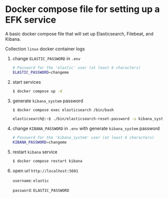 # Docker compose file for setting up a EFK service

A basic docker compose file that will set up Elasticsearch, Filebeat, and Kibana.

Collection `linux` docker container logs

1. change `ELASTIC_PASSWORD` in `.env`
    ```bash
    # Password for the 'elastic' user (at least 6 characters)
    ELASTIC_PASSWORD=changeme
    ```

1. start services
    ```bash
    $ docker compose up -d
    ```

1. generate `kibana_system` password
    ```bash
    $ docker compose exec elasticsearch /bin/bash

    elasticsearch@:~$ ./bin/elasticsearch-reset-password -u kibana_system
    ```

1. change `KIBANA_PASSWORD` in `.env` with generate `kibana_system` password
    ```bash
    # Password for the 'kibana_system' user (at least 6 characters)
    KIBANA_PASSWORD=changeme
    ```

1. restart `kibana` service
    ```bash
    $ docker compose restart kibana
    ```

1. open url `http://localhost:5601`

    `username`: `elastic`

    `password`: `ELASTIC_PASSWORD`